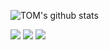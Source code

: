 ![TOM's github stats](https://github-readme-stats.vercel.app/api?username=TOMJACKMAN&count_private=true&show_icons=true&theme=light)

<img src="https://shields.io/badge/Automotive-Tinkering-red?logo=github-sponsors&logoWidth=40&amp;logoColor=white&amp;style=for-the-badge&amp;labelColor=EB001E&amp;color=black"> <img src="https://shields.io/badge/Quality-Engineering-red?logo=github-sponsors&logoWidth=40&amp;logoColor=white&amp;style=for-the-badge&amp;labelColor=30378d&amp;color=black"> <img src="https://shields.io/badge/Security-Testing-red?logo=github-sponsors&logoWidth=40&amp;logoColor=black&amp;style=for-the-badge&amp;labelColor=ffd600&amp;color=black">
